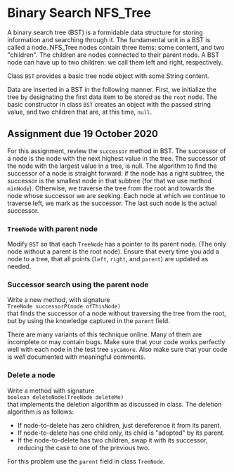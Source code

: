 # Binary Search NFS_Tree

A binary search tree (BST) is a formidable data structure for storing information and searching through it. The fundamental unit in a BST is called a node. NFS_Tree nodes contain three items: some content, and two "children". The children are nodes connected to their parent node. A BST node can have up to two children: we call them left and right, respectively.

Class `BST` provides a basic tree node object with some String content.

Data are inserted in a BST in the following manner. First, we initialize the tree by designating the first data item to be stored as the `root` node. The basic constructor in class `BST` creates an object with the passed string value, and two children that are, at this time, `null`.

## Assignment due 19 October 2020

For this assignment, review the `successor` method in BST. The successor of a node is the node with the next highest value in the tree. The successor of the node with the largest value in a tree, is null. The algorithm to find the successor of a node is straight forward: if the node has a right subtree, the successor is the smallest node in that subtree (for that we use method `minNode`). Otherwise, we traverse the tree from the root and towards the node whose successor we are seeking. Each node at which we continue to traverse left, we mark as the successor. The last such node is the actual successor. 

### `TreeNode` with parent node

Modify `BST` so that each `TreeNode` has a pointer to its parent node. (The only node without a parent is the root node). Ensure that every time you add a node to a tree, that all points (`left`, `right`, and `parent`) are updated as needed.

### Successor search using the parent node

Write a new method, with signature <br>
`TreeNode successorP(node ofThisNode)`<br>
that finds the successor of a node without traversing the tree from the root, but by using the knowledge captured in the `parent` field. 

There are many variants of this technique online. Many of them are incomplete or may contain bugs. Make sure that your code works perfectly well with each node in the test tree `sycamore`. Also make sure that your code is *well* documented with meaningful comments.

### Delete a node
Write a method with signature<br>
`boolean deleteNode(TreeNode deleteMe)`<br>
that implements the deletion algorithm as discussed in class. The deletion algorithm is as follows:

* If node-to-delete has zero children, just dereference it from its parent.
* If node-to-delete has one child only, its child is "adopted" by its parent.
* If the node-to-delete has two children, swap it with its successor, reducing the case to one of the previous two.

For this problem use the `parent` field in class `TreeNode`.